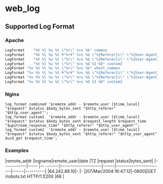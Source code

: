 # web_log

## Supported Log Format

### Apache
```apache
LogFormat    "%h %l %u %t \"%r\" %>s %b" common
LogFormat    "%h %l %u %t ¥"%r¥" %>s %b \"%{Referer}i\" \"%{User-Agent}i\"" combined
LogFormat    "%h %l %u %t \"%r\" %>s %b \"%{Referer}i\" \"%{User-Agent}i\" %{cookie}n %D" custom1
LogFormat    "%h %l %u %t \"%r\" %>s %O %I %D" costom2
LogFormat "%v %h %l %u %t \"%r\" %>s %b" vhost_common
LogFormat "%v %h %l %u %t ¥"%r¥" %>s %b \"%{Referer}i\" \"%{User-Agent}i\"" vhost_combined
LogFormat "%v %h %l %u %t \"%r\" %>s %b \"%{Referer}i\" \"%{User-Agent}i\" %{cookie}n %D" vhost_custom1
LogFormat "%v %h %l %u %t \"%r\" %>s %O %I %D" costom2
```

### Nginx
```nginx
log_format combined '$remote_addr - $remote_user [$time_local] "$request" $status $body_bytes_sent "$http_referer" "$http_user_agent"';
log_format custom1  '$remote_addr - $remote_user [$time_local] "$request" $status $body_bytes_sent $request_length $request_time "$upstream_response_time" "$http_referer" "$http_user_agent"';
log_format custom2  '$remote_addr - $remote_user [$time_local] "$request" $status $body_bytes_sent "$http_referer" "$http_user_agent" $uid_got $request_time';
```

### Examples

|remote_addr |logname|remote_user|date                 |TZ    |request                 |status|bytes_sent|
|------------|-----  |--  -------|---------------------|------|------------------------|------|----------|
|64.242.88.10|-      |-          |[07/Mar/2004:16:47:12|-0800]|GET /robots.txt HTTP/1.1|200   |68        |
